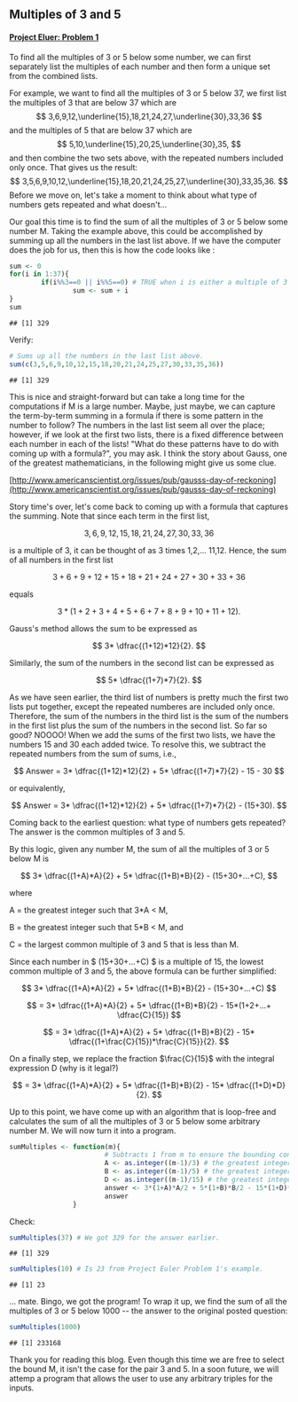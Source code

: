 ## Multiples of 3 and 5

#### [Project Eluer: Problem 1](https://projecteuler.net/problem=1)

To find all the multiples of 3 or 5 below some number, we can first 
separately list the multiples of each number and then form a unique set from the
combined lists.

For example, we want to find all the multiples of 3 or 5 below 37, we first list
the multiples of 3 that are below 37 which are
$$ 3,6,9,12,\underline{15},18,21,24,27,\underline{30},33,36 $$
and the multiples of 5 that are below 37 which are
$$ 5,10,\underline{15},20,25,\underline{30},35, $$
and then combine the two sets above, with the repeated numbers included only once.
That gives us the result:
$$ 3,5,6,9,10,12,\underline{15},18,20,21,24,25,27,\underline{30},33,35,36. $$
Before we move on, let's take a moment to think about what type of numbers gets 
repeated and what doesn't...

Our goal this time is to find the sum of all the multiples of 3 or 5 below some
number M. Taking the example above, this could be accomplished by summing up all
the numbers in the last list above. If we have the computer does the job for us,
then this is how the code looks like :


```r
sum <- 0
for(i in 1:37){
        if(i%%3==0 || i%%5==0) # TRUE when i is either a multiple of 3 or 5.
                sum <- sum + i
}
sum
```

```
## [1] 329
```
Verify:

```r
# Sums up all the numbers in the last list above.
sum(c(3,5,6,9,10,12,15,18,20,21,24,25,27,30,33,35,36))
```

```
## [1] 329
```

This is nice and straight-forward but can take a long time for the computations 
if M is a large number. Maybe, just maybe, we can capture the term-by-term summing
in a formula if there is some pattern in the number to follow? The numbers in the
last list seem all over the place; however, if we look at the first two lists, 
there is a fixed difference between each number in each of the lists! "What do 
these patterns have to do with coming up with a formula?", you may ask. I think the 
story about Gauss, one of the greatest mathematicians, in the following might 
give us some clue.

[http://www.americanscientist.org/issues/pub/gausss-day-of-reckoning](http://www.americanscientist.org/issues/pub/gausss-day-of-reckoning)

Story time's over, let's come back to coming up with a formula that captures the 
summing. Note that since each term in the first list,

$$ 3,6,9,12,15,18,21,24,27,30,33,36 $$

is a multiple of 3, it can be thought of as 3 times 1,2,... 11,12. Hence,
the sum of all numbers in the first list

$$ 3+6+9+12+15+18+21+24+27+30+33+36 $$

equals

$$ 3*(1+2+3+4+5+6+7+8+9+10+11+12). $$

Gauss's method allows the sum to be expressed as

$$ 3* \dfrac{(1+12)*12}{2}. $$

Similarly, the sum of the numbers in the second list can be expressed as

$$ 5* \dfrac{(1+7)*7}{2}. $$

As we have seen earlier, the third list of numbers is pretty much the first two 
lists put together, except the repeated numberes are included only once. 
Therefore, the sum of the numbers in the third list is the sum of the numbers 
in the first list plus the sum of the numbers in the second list. So far so good?
NOOOO! When we add the sums of the first two lists, we have the numbers 15 and 30
each added twice. To resolve this, we subtract the repeated numbers from the sum
of sums, i.e.,

$$ Answer = 3* \dfrac{(1+12)*12}{2} + 5* \dfrac{(1+7)*7}{2} - 15 - 30 $$

or equivalently,

$$ Answer = 3* \dfrac{(1+12)*12}{2} + 5* \dfrac{(1+7)*7}{2} - (15+30). $$

Coming back to the earliest question: what type of numbers gets repeated? The 
answer is the common multiples of 3 and 5.

By this logic, given any number M, the sum of all the multiples of 3 or 5 below M is 

$$ 3* \dfrac{(1+A)*A}{2} + 5* \dfrac{(1+B)*B}{2} - (15+30+...+C), $$

where

A = the greatest integer such that 3*A < M,

B = the greatest integer such that 5*B < M, and

C = the largest common multiple of 3 and 5 that is less than M.

Since each number in $ (15+30+...+C) $ is a multiple of 15, the lowest 
common multiple of 3 and 5, the above formula can be further simplified:

$$ 3* \dfrac{(1+A)*A}{2} + 5* \dfrac{(1+B)*B}{2} - (15+30+...+C) $$

$$ = 3* \dfrac{(1+A)*A}{2} + 5* \dfrac{(1+B)*B}{2} - 15*(1+2+...+ \dfrac{C}{15}) $$

$$ = 3* \dfrac{(1+A)*A}{2} + 5* \dfrac{(1+B)*B}{2} - 15* \dfrac{(1+\frac{C}{15})*\frac{C}{15}}{2}. $$

On a finally step, we replace the fraction $\frac{C}{15}$ with the integral 
expression D (why is it legal?)

$$ = 3* \dfrac{(1+A)*A}{2} + 5* \dfrac{(1+B)*B}{2} - 15* \dfrac{(1+D)*D}{2}. $$

Up to this point, we have come up with an algorithm that is loop-free and calculates 
the sum of all the multiples of 3 or 5 below some arbitrary number M. We will now
turn it into a program.


```r
sumMultiples <- function(m){
                        # Subtracts 1 from m to ensure the bounding condition.
                        A <- as.integer((m-1)/3) # the greatest integer such that 3*A <= M
                        B <- as.integer((m-1)/5) # the greatest integer such that 5*B <= M
                        D <- as.integer((m-1)/15) # the greatest integer such that 15*D <= M
                        answer <- 3*(1+A)*A/2 + 5*(1+B)*B/2 - 15*(1+D)*D/2
                        answer
                }
```

Check:

```r
sumMultiples(37) # We got 329 for the answer earlier. 
```

```
## [1] 329
```

```r
sumMultiples(10) # Is 23 from Project Euler Problem 1's example.
```

```
## [1] 23
```
... mate. Bingo, we got the program! To wrap it up, we find the sum of all the 
multiples of 3 or 5 below 1000 -- the answer to the original posted question:

```r
sumMultiples(1000)
```

```
## [1] 233168
```

Thank you for reading this blog. Even though this time we are free to select the
bound M, it isn't the case for the pair 3 and 5. In a soon future, we will attemp
 a program that allows the user to use any arbitrary triples for the inputs.

